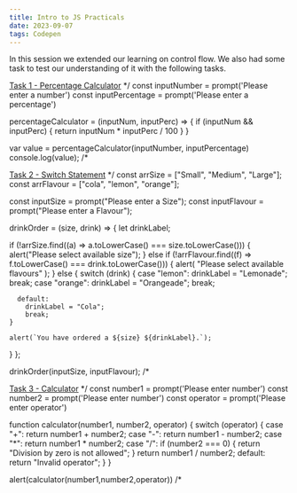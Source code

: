 ```yaml
---
title: Intro to JS Practicals
date: 2023-09-07
tags: Codepen
---
```

In this session we extended our learning on control flow. We also had some task to test our understanding of it with the following tasks.

<a href="https://codepen.io/Steelaxel/pen/eYbwojB?editors=1111"> Task 1 - Percentage Calculator</a>
*/ const inputNumber = prompt('Please enter a number')
const inputPercentage = prompt('Please enter a percentage')
      
percentageCalculator = (inputNum, inputPerc) => {
  if (inputNum && inputPerc) {
    return inputNum * inputPerc / 100
  }
}
      
var value = percentageCalculator(inputNumber, inputPercentage)
console.log(value);
/*

<a href= "https://codepen.io/Steelaxel/pen/ZEVdZNL"> Task 2 - Switch Statement</a>
*/
const arrSize = ["Small", "Medium", "Large"];
const arrFlavour = ["cola", "lemon", "orange"];

const inputSize = prompt("Please enter a Size");
const inputFlavour = prompt("Please enter a Flavour");

drinkOrder = (size, drink) => {
  let drinkLabel;

  if (!arrSize.find((a) => a.toLowerCase() === size.toLowerCase())) {
    alert("Please select available size");
  } else if (!arrFlavour.find((f) => f.toLowerCase() === drink.toLowerCase())) {
    alert(
      "Please select available flavours"
    );
  } else {
    switch (drink) {
      case "lemon":
        drinkLabel = "Lemonade";
        break;
      case "orange":
        drinkLabel = "Orangeade";
        break;

      default:
        drinkLabel = "Cola";
        break;
    }

    alert(`You have ordered a ${size} ${drinkLabel}.`);
  }
};

drinkOrder(inputSize, inputFlavour);
/*

<a href= "https://codepen.io/Steelaxel/pen/poqXmzE"> Task 3 - Calculator</a>
*/
const number1 = prompt('Please enter number')
      const number2 = prompt('Please enter number')
      const operator = prompt('Please enter operator')

function calculator(number1, number2, operator) {
  switch (operator) {
    case "+":
      return number1 + number2;
    case "-":
      return number1 - number2;
    case "*":
      return number1 * number2;
    case "/":
      if (number2 === 0) {
        return "Division by zero is not allowed";
      }
      return number1 / number2;
    default:
      return "Invalid operator";
  }
}

alert(calculator(number1,number2,operator))
/*